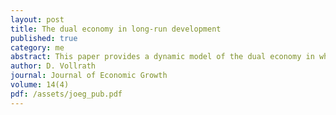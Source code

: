 ```yaml
---
layout: post
title: The dual economy in long-run development
published: true
category: me
abstract: This paper provides a dynamic model of the dual economy in which differences in productivity across sectors arise endogenously. Rather than relying on exogenous price distortions, duality arises because of differences between sectors in the separability of their fertility and labor decisions. The model demonstrates how a dual economy will originate, persist, and eventually disappear within a unified growth framework. It is also shown that agricultural productivity growth will exacerbate the inefficiencies of a dual economy and slow down long-run growth.
author: D. Vollrath
journal: Journal of Economic Growth
volume: 14(4)
pdf: /assets/joeg_pub.pdf
---
```

